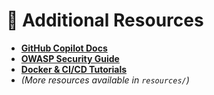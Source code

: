 # 📌 Additional Resources

- **[GitHub Copilot Docs](https://docs.github.com/en/copilot/)**
- **[OWASP Security Guide](https://owasp.org/)**
- **[Docker & CI/CD Tutorials](https://docs.docker.com/get-started/)**
- *(More resources available in `resources/`)*